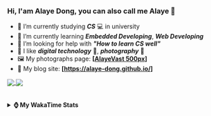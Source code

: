 ### Hi, **I'am Alaye Dong**, you can also call me **Alaye** 👋

- 📖 I’m currently studying ***CS*** 💻 in university
- 🌱 I’m currently learning ***Embedded Developing***, ***Web Developing***
- 🤔 I’m looking for help with ***"How to learn CS well"***
- 🤩 I like ***digital technology*** 📱, ***photography*** 📸
- 🖼️ My photographs page: **[[AlayeVast 500px](https://500px.com.cn/AlayeVast)]**
- 📰 My blog site: **[https://alaye-dong.github.io/]**

<!--
[![Alaye's GitHub stats](https://github-readme-stats.vercel.app/api?username=Alaye-Dong&custom_title=Alaye%20Dong`s%20GitHub%20stats&show_icons=true&rank_icon=percentile&theme=transparent&include_all_commits=true&count_private=true)](https://github.com/anuraghazra/github-readme-stats) 
[![Top Langs](https://github-readme-stats.vercel.app/api/top-langs/?username=Alaye-Dong\&layout=compact&theme=transparent)](https://github.com/anuraghazra/github-readme-stats)
-->
<a href="https://github.com/anuraghazra/github-readme-stats">
  <img height=200 align="center" src="https://github-readme-stats.vercel.app/api?username=Alaye-Dong&custom_title=Alaye%20Dong`s%20GitHub%20stats&show_icons=true&rank_icon=percentile&theme=transparent&include_all_commits=true&count_private=true" />
</a>
<a href="https://github.com/anuraghazra/convoychat">
  <img height=200 align="center" src="https://github-readme-stats.vercel.app/api/top-langs/?username=Alaye-Dong&layout=compact&theme=transparent&include_all_commits=true&count_private=true&langs_count=8&card_width=300" />
</a>

<br />
<br />

<div style="display:none"> 
  <img src="https://visitor-badge.laobi.icu/badge?page_id=Alaye-Dong.Alaye-Dong"/>
</div>
<br />

<details>	
  <summary><b> ⌚ My WakaTime Stats </b></summary>

<br />

<!--START_SECTION:waka-->
![Code Time](http://img.shields.io/badge/Code%20Time-306%20hrs%2042%20mins-blue)

![Profile Views](http://img.shields.io/badge/Profile%20Views-2-blue)

![Lines of code](https://img.shields.io/badge/From%20Hello%20World%20I%27ve%20Written-785.8%20thousand%20lines%20of%20code-blue)

**🐱 My GitHub Data** 

> 📦 70.2 kB Used in GitHub's Storage 
 > 
> 🚫 Not Opted to Hire
 > 
> 📜 14 Public Repositories 
 > 
> 🔑 5 Private Repositories 
 > 
**I'm a Night 🦉** 

```text
🌞 Morning                67 commits          ██░░░░░░░░░░░░░░░░░░░░░░░   06.19 % 
🌆 Daytime                362 commits         ████████░░░░░░░░░░░░░░░░░   33.46 % 
🌃 Evening                425 commits         ██████████░░░░░░░░░░░░░░░   39.28 % 
🌙 Night                  228 commits         █████░░░░░░░░░░░░░░░░░░░░   21.07 % 
```
📅 **I'm Most Productive on Sunday** 

```text
Monday                   170 commits         ████░░░░░░░░░░░░░░░░░░░░░   15.71 % 
Tuesday                  128 commits         ███░░░░░░░░░░░░░░░░░░░░░░   11.83 % 
Wednesday                129 commits         ███░░░░░░░░░░░░░░░░░░░░░░   11.92 % 
Thursday                 167 commits         ████░░░░░░░░░░░░░░░░░░░░░   15.43 % 
Friday                   136 commits         ███░░░░░░░░░░░░░░░░░░░░░░   12.57 % 
Saturday                 134 commits         ███░░░░░░░░░░░░░░░░░░░░░░   12.38 % 
Sunday                   218 commits         █████░░░░░░░░░░░░░░░░░░░░   20.15 % 
```


📊 **This Week I Spent My Time On** 

```text
💬 Programming Languages: 
Java                     22 hrs 6 mins       █████████████████░░░░░░░░   68.74 % 
Python                   2 hrs 28 mins       ██░░░░░░░░░░░░░░░░░░░░░░░   07.72 % 
TypeScript               1 hr 42 mins        █░░░░░░░░░░░░░░░░░░░░░░░░   05.30 % 
XML                      1 hr 19 mins        █░░░░░░░░░░░░░░░░░░░░░░░░   04.12 % 
HTML                     1 hr 9 mins         █░░░░░░░░░░░░░░░░░░░░░░░░   03.58 % 

🔥 Editors: 
IntelliJ IDEA            23 hrs 53 mins      ███████████████████░░░░░░   74.33 % 
VS Code                  8 hrs 15 mins       ██████░░░░░░░░░░░░░░░░░░░   25.67 % 

🐱‍💻 Projects: 
SIMS                     18 hrs 21 mins      ██████████████░░░░░░░░░░░   57.08 % 
student-information-manag3 hrs 22 mins       ███░░░░░░░░░░░░░░░░░░░░░░   10.52 % 
OCR2Embed                2 hrs 40 mins       ██░░░░░░░░░░░░░░░░░░░░░░░   08.33 % 
JXUT-BST-IO-VitePress-For2 hrs 21 mins       ██░░░░░░░░░░░░░░░░░░░░░░░   07.36 % 
bootstrap-ts-vite        1 hr 34 mins        █░░░░░░░░░░░░░░░░░░░░░░░░   04.90 % 
```

**I Mostly Code in C** 

```text
C                        7 repos             ████████░░░░░░░░░░░░░░░░░   33.33 % 
TypeScript               4 repos             █████░░░░░░░░░░░░░░░░░░░░   19.05 % 
C++                      3 repos             ████░░░░░░░░░░░░░░░░░░░░░   14.29 % 
Java                     1 repo              █░░░░░░░░░░░░░░░░░░░░░░░░   04.76 % 
Vue                      1 repo              █░░░░░░░░░░░░░░░░░░░░░░░░   04.76 % 
```



**Timeline**

![Lines of Code chart](https://raw.githubusercontent.com/Alaye-Dong/Alaye-Dong/main/assets/bar_graph.png)


 Last Updated on 15/12/2024 18:45:28 UTC
<!--END_SECTION:waka-->

</details>
